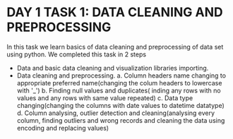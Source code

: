 # DAY 1 TASK 1: DATA CLEANING AND PREPROCESSING
In this task we learn basics of data cleaning and preprocessing of data set using python.
We completed this task in 2 steps
* Data and basic data cleaning and visualization libraries importing.
* Data cleaning and preprocessing.
  a. Column headers name changing to appropriate preferred name(changing the colum headers to lowercase with '_')
  b. Finding null values and duplicates( inding any rows with no values and any rows with same value repeated)
  c. Data type changing(changing the columns with date values to datetime datatype)
  d. Column analysing, outlier detection and cleaning(analysing every column, finding outliers and wrong records and cleaning the data using encoding and replacing values)
